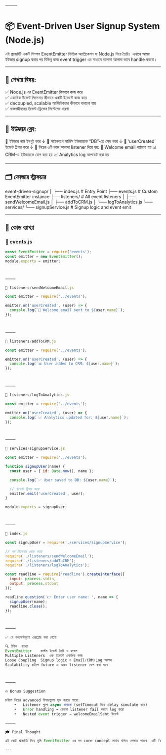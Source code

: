 

⸻



# 📦 Event-Driven User Signup System (Node.js)

এই প্রজেক্টটি একটি সিম্পল EventEmitter ভিত্তিক অ্যাপ্লিকেশন যা Node.js দিয়ে তৈরি। এখানে আমরা ইউজার signup করার পর বিভিন্ন কাজ event trigger এর মাধ্যমে আলাদা আলাদা ভাবে handle করবো।

---

## 🧠 শেখার বিষয়:

✅ Node.js এর EventEmitter কিভাবে কাজ করে  
✅ একাধিক ইভেন্ট লিসেনার কীভাবে একটি ইভেন্টে কাজ করে  
✅ decoupled, scalable আর্কিটেকচার কীভাবে বানানো যায়  
✅ বাস্তবজীবনের ইভেন্ট-ড্রিভেন সিস্টেমের ধারণা  

---

## 🚀 ইউজার ফ্লো:

🧍 ইউজার নাম ইনপুট করে
↓
🧾 সাইনআপ সার্ভিস ইউজারকে “DB”-তে সেভ করে
↓
📣 ‘userCreated’ ইভেন্ট ট্রিগার করে
↓
🎯 নিচের ৩টি কাজ আলাদা listener দিয়ে হয়:
📧 Welcome email পাঠানো হয়
📊 CRM-এ ইউজারকে যোগ করা হয়
📈 Analytics log আপডেট করা হয়

---

## 🗂️ ফোল্ডার স্ট্রাকচার

event-driven-signup/
│
├── index.js                  # Entry Point
├── events.js                 # Custom EventEmitter instance
├── listeners/                # All event listeners
│   ├── sendWelcomeEmail.js
│   ├── addToCRM.js
│   └── logToAnalytics.js
└── services/
└── signupService.js      # Signup logic and event emit

---

## 📁 কোড ব্যাখ্যা

### 🔸 events.js

```js
const EventEmitter = require('events');
const emitter = new EventEmitter();
module.exports = emitter;



⸻

🔸 listeners/sendWelcomeEmail.js

const emitter = require('../events');

emitter.on('userCreated', (user) => {
  console.log(`📧 Welcome email sent to ${user.name}`);
});



⸻

🔸 listeners/addToCRM.js

const emitter = require('../events');

emitter.on('userCreated', (user) => {
  console.log(`📊 User added to CRM: ${user.name}`);
});



⸻

🔸 listeners/logToAnalytics.js

const emitter = require('../events');

emitter.on('userCreated', (user) => {
  console.log(`📈 Analytics updated for: ${user.name}`);
});



⸻

🔸 services/signupService.js

const emitter = require('../events');

function signupUser(name) {
  const user = { id: Date.now(), name };

  console.log(`✅ User saved to DB: ${user.name}`);

  // ইভেন্ট ট্রিগার করো
  emitter.emit('userCreated', user);
}

module.exports = signupUser;



⸻

🔸 index.js

const signupUser = require('./services/signupService');

// সব লিসেনার লোড করো
require('./listeners/sendWelcomeEmail');
require('./listeners/addToCRM');
require('./listeners/logToAnalytics');

const readline = require('readline').createInterface({
  input: process.stdin,
  output: process.stdout
});

readline.question('👉 Enter user name: ', name => {
  signupUser(name);
  readline.close();
});



⸻

✅ যে কনসেপ্টগুলো এক্সপ্লোর করা গেলো

🔍 টপিক	ব্যাখ্যা
EventEmitter	কাস্টম ইভেন্ট তৈরি ও হ্যান্ডল
Multiple Listeners	এক ইভেন্টে একাধিক কাজ
Loose Coupling	Signup logic ও Email/CRM/Log আলাদা
Scalability	চাইলে future এ আরও listener যোগ করা যাবে



⸻

🔥 Bonus Suggestion

চাইলে নিচের advanced ফিচারগুলো যুক্ত করতে পারো:
	•	Listener গুলো async বানানো (setTimeout দিয়ে delay simulate করে)
	•	Error handling → কোনো listener fail করলে log করো
	•	Nested event trigger → welcomeEmailSent ইভেন্ট

⸻

🎓 Final Thought

এই ছোট্ট প্রজেক্টটা দিয়ে তুমি EventEmitter এর সব core concept মাথায় বসিয়ে ফেলতে পারবে। এটি future বড় systems এর foundation তৈরিতে অনেক সাহায্য করবে। ❤️

---
